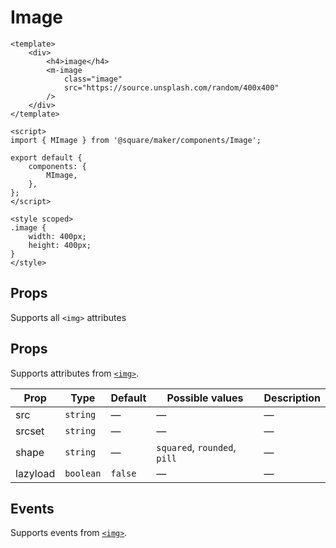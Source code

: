# Image

```vue
<template>
	<div>
		<h4>image</h4>
		<m-image
			class="image"
			src="https://source.unsplash.com/random/400x400"
		/>
	</div>
</template>

<script>
import { MImage } from '@square/maker/components/Image';

export default {
	components: {
		MImage,
	},
};
</script>

<style scoped>
.image {
	width: 400px;
	height: 400px;
}
</style>
```

## Props
Supports all `<img>` attributes

<!-- api-tables:start -->
## Props

Supports attributes from [`<img>`](https://developer.mozilla.org/en-US/docs/Web/HTML/Element/img).

| Prop     | Type      | Default | Possible values              | Description |
| -------- | --------- | ------- | ---------------------------- | ----------- |
| src      | `string`  | —       | —                            | —           |
| srcset   | `string`  | —       | —                            | —           |
| shape    | `string`  | —       | `squared`, `rounded`, `pill` | —           |
| lazyload | `boolean` | `false` | —                            | —           |


## Events

Supports events from [`<img>`](https://developer.mozilla.org/en-US/docs/Web/HTML/Element/img).
<!-- api-tables:end -->
